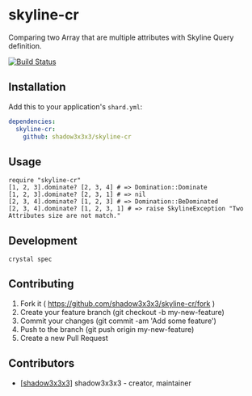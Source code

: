# skyline-cr

Comparing two Array that are multiple attributes with Skyline Query definition.

[![Build Status](https://travis-ci.org/shadow3x3x3/skyline-cr.svg?branch=master)](https://travis-ci.org/shadow3x3x3/skyline-cr)

## Installation

Add this to your application's `shard.yml`:

```yaml
dependencies:
  skyline-cr:
    github: shadow3x3x3/skyline-cr
```

## Usage

```crystal
require "skyline-cr"
[1, 2, 3].dominate? [2, 3, 4] # => Domination::Dominate
[1, 2, 3].dominate? [2, 3, 1] # => nil
[2, 3, 4].dominate? [1, 2, 3] # => Domination::BeDominated
[2, 3, 4].dominate? [1, 2, 3, 1] # => raise SkylineException "Two Attributes size are not match."
```

## Development

`crystal spec`

## Contributing

1. Fork it ( https://github.com/shadow3x3x3/skyline-cr/fork )
2. Create your feature branch (git checkout -b my-new-feature)
3. Commit your changes (git commit -am 'Add some feature')
4. Push to the branch (git push origin my-new-feature)
5. Create a new Pull Request

## Contributors

- [[shadow3x3x3]](https://github.com/shadow3x3x3) shadow3x3x3 - creator, maintainer
